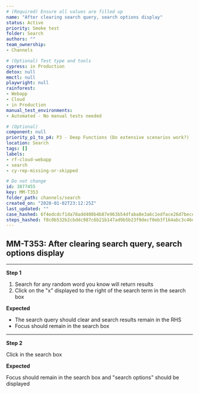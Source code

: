```yaml
---
# (Required) Ensure all values are filled up
name: "After clearing search query, search options display"
status: Active
priority: Smoke test
folder: Search
authors: ""
team_ownership: 
- Channels

# (Optional) Test type and tools
cypress: in Production
detox: null
mmctl: null
playwright: null
rainforest: 
- Webapp
- Cloud
- in Production
manual_test_environments: 
- Automated - No manual tests needed

# (Optional)
component: null
priority_p1_to_p4: P3 - Deep Functions (Do extensive scenarios work?)
location: Search
tags: []
labels: 
- rf-cloud-webapp
- search
- cy-rep-missing-or-skipped

# Do not change
id: 3877455
key: MM-T353
folder_path: channels/search
created_on: "2020-01-02T23:12:25Z"
last_updated: ""
case_hashed: 6f4edcdcf1da78add408b4b87e963b54dfaba8e3a6c1edface26d7bece92a30e26b3b5c89c279b75ada0369d415d3dd2
steps_hashed: f8c0b532b2cbddc987c6b21b147ad9b5b23f9decf0eb3f164abc3c46d9be644e2ddea80f717d5b32c902fd6a18bdb9bf
---
```


## MM-T353: After clearing search query, search options display

---

**Step 1**

1. Search for any random word you know will return results
2. Click on the "x" displayed to the right of the search term in the search box

**Expected**

- The search query should clear and search results remain in the RHS
- Focus should remain in the search box

---

**Step 2**

Click in the search box

**Expected**

Focus should remain in the search box and "search options" should be displayed
